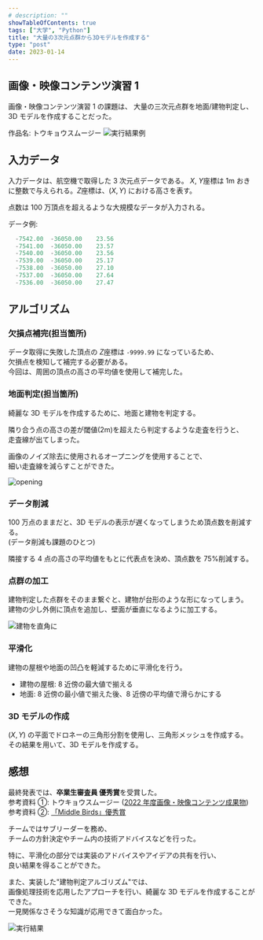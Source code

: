 ```yaml
---
# description: ""
showTableOfContents: true
tags: ["大学", "Python"]
title: "大量の3次元点群から3Dモデルを作成する"
type: "post"
date: 2023-01-14
---
```


## 画像・映像コンテンツ演習 1

画像・映像コンテンツ演習 1 の課題は、
大量の三次元点群を地面/建物判定し、3D モデルを作成することだった。

作品名: トウキョウスムージー
![実行結果例](/Portfolio/images/posts/pointcloud_to_3d/result.png)

## 入力データ

入力データは、航空機で取得した 3 次元点データである。
$X$, $Y$座標は 1m おきに整数で与えられる。$Z$座標は、$(X, Y)$ における高さを表す。

点数は 100 万頂点を超えるような大規模なデータが入力される。

データ例:

```c++
  -7542.00  -36050.00    23.56
  -7541.00  -36050.00    23.57
  -7540.00  -36050.00    23.56
  -7539.00  -36050.00    25.17
  -7538.00  -36050.00    27.10
  -7537.00  -36050.00    27.64
  -7536.00  -36050.00    27.47
```

## アルゴリズム

### 欠損点補完(担当箇所)

データ取得に失敗した頂点の $Z$座標は `-9999.99` になっているため、\
欠損点を検知して補完する必要がある。\
今回は、周囲の頂点の高さの平均値を使用して補完した。

### 地面判定(担当箇所)

綺麗な 3D モデルを作成するために、地面と建物を判定する。

隣り合う点の高さの差が閾値(2m)を超えたら判定するような走査を行うと、\
走査線が出てしまった。

画像のノイズ除去に使用されるオープニングを使用することで、\
細い走査線を減らすことができた。

![opening](/Portfolio/images/posts/pointcloud_to_3d/opening.png)

### データ削減

100 万点のままだと、3D モデルの表示が遅くなってしまうため頂点数を削減する。\
(データ削減も課題のひとつ)

隣接する 4 点の高さの平均値をもとに代表点を決め、頂点数を 75%削減する。

### 点群の加工

建物判定した点群をそのまま繋ぐと、建物が台形のような形になってしまう。\
建物の少し外側に頂点を追加し、壁面が垂直になるように加工する。

![建物を直角に](/Portfolio/images/posts/pointcloud_to_3d/anchor.png)

### 平滑化

建物の屋根や地面の凹凸を軽減するために平滑化を行う。

-   建物の屋根: 8 近傍の最大値で揃える
-   地面: 8 近傍の最小値で揃えた後、8 近傍の平均値で滑らかにする

### 3D モデルの作成

$(X, Y)$ の平面でドロネーの三角形分割を使用し、三角形メッシュを作成する。\
その結果を用いて、3D モデルを作成する。

## 感想

最終発表では、**卒業生審査員 優秀賞**を受賞した。\
参考資料 ①: トウキョウスムージー ([2022 年度画像・映像コンテンツ成果物](https://sites.google.com/g.chuo-u.ac.jp/cuise/classes/2022?authuser=0#h.gnxrkucrnssx)) \
参考資料 ②: [「Middle Birds」優秀賞](https://www.chuo-u.ac.jp/academics/faculties/science/departments/infotech/news/2023/03/64259/)

チームではサブリーダーを務め、\
チームの方針決定やチーム内の技術アドバイスなどを行った。

特に、平滑化の部分では実装のアドバイスやアイデアの共有を行い、\
良い結果を得ることができた。

また、実装した"建物判定アルゴリズム"では、\
画像処理技術を応用したアプローチを行い、綺麗な 3D モデルを作成することができた。\
一見関係なさそうな知識が応用できて面白かった。

![実行結果](/Portfolio/images/posts/pointcloud_to_3d/result_zoom.png)
